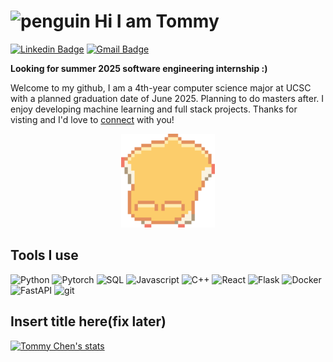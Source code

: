 # <img src = "https://github.com/TommyClemenzaChen/TommyClemenzaChen/assets/112852021/2b82155f-f760-4fa6-b625-81727e084353" alt = "penguin" width = 75 height = 75> Hi I am Tommy 

[![Linkedin Badge](https://img.shields.io/badge/-Tommy_Chen-blue?style=flat&logo=Linkedin&logoColor=white&link=https://www.linkedin.com/in/tomchen175)](https://www.linkedin.com/in/tomchen175)
[![Gmail Badge](https://img.shields.io/badge/-tchen175@ucsc.edu-c14438?style=flat&logo=Gmail&logoColor=white&link=mailto:tchen175@ucsc.edu)](mailto:tchen175@ucsc.edu)

**Looking for summer 2025 software engineering internship :)**

Welcome to my github, I am a 4th-year computer science major at UCSC with a planned graduation date of June 2025. Planning to do masters after. I enjoy developing machine learning and full stack projects. Thanks for visting and I'd love to [connect](https://www.linkedin.com/in/tomchen175) with you! 


<p align = "center">
  <img src="https://github.com/TommyClemenzaChen/misc/blob/main/HAMDANCE.gif" alt="hamster" width = 150 height = 150>
</p>
<h2>Tools I use</h2>
<p>
  <img alt = "Python" src = "https://img.shields.io/badge/-Python-0A18F5?style=flat-square&logo=python"/>
  <img alt="Pytorch" src="https://img.shields.io/badge/-Pytorch-FF9300?style=flat-square&logo=pytorch" />
  <img alt="SQL" src="https://img.shields.io/badge/-SQL-1DD4E0?style=flat-square&logo=postgresql">
  <img alt="Javascript" src="https://img.shields.io/badge/-javascript-FF9300?style=flat-square&logo=javascript">
  <img alt="C++" src="https://img.shields.io/badge/-c++-0A18F5?style=flat-square&logo=c%2B%2B">
  <img alt="React" src="https://img.shields.io/badge/-React-45b8d8?style=flat-square&logo=react&logoColor=white" />
  <img alt="Flask" src="https://img.shields.io/badge/-Flask-F5c1d8?style=flat-square&logo=flask">
  <img alt="Docker" src="https://img.shields.io/badge/-Docker-42c1d8?style=flat-square&logo=docker">
  <img alt="FastAPI" src="https://img.shields.io/badge/-fastapi-90EE90?style=flat-square&logo=fastapi">
  <img alt="git" src="https://img.shields.io/badge/-Git-0E0903?style=flat-square&logo=git&logoColor=white" />
  
</p>

<h2>Insert title here(fix later)</h2>

[![Tommy Chen's stats](https://github-readme-stats.vercel.app/api?username=TommyClemenzaChen&show_icons=true&theme=radical)](https://github.com/anuraghazra/github-readme-stats)






